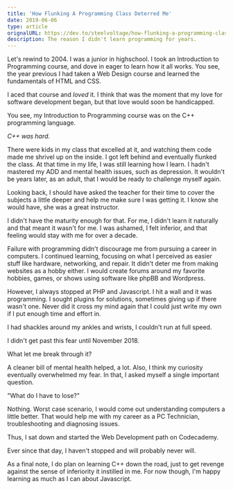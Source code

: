 ```yaml
---
title: 'How Flunking A Programming Class Deterred Me'
date: 2019-06-06
type: article
orignalURL: https://dev.to/steelvoltage/how-flunking-a-programming-class-deterred-me-1k63
description: The reason I didn't learn programming for years.
---
```


Let's rewind to 2004. I was a junior in highschool. I took an Introduction to Programming course, and dove in eager to learn how it all works. You see, the year previous I had taken a Web Design course and learned the fundamentals of HTML and CSS.

I aced that course and _loved_ it. I think that was the moment that my love for software development began, but that love would soon be handicapped.

You see, my Introduction to Programming course was on the C++ programming language.

_C++ was hard._

There were kids in my class that excelled at it, and watching them code made me shrivel up on the inside. I got left behind and eventually flunked the class. At that time in my life, I was still learning how I learn. I hadn't mastered my ADD and mental health issues, such as depression. It wouldn't be years later, as an adult, that I would be ready to challenge myself again.

Looking back, I should have asked the teacher for their time to cover the subjects a little deeper and help me make sure I was getting it. I know she would have, she was a great instructor.

I didn't have the maturity enough for that. For me, I didn't learn it naturally and that meant it wasn't for me. I was ashamed, I felt inferior, and that feeling would stay with me for over a decade.

Failure with programming didn't discourage me from pursuing a career in computers. I continued learning, focusing on what I perceived as easier stuff like hardware, networking, and repair. It didn't deter me from making websites as a hobby either. I would create forums around my favorite hobbies, games, or shows using software like phpBB and Wordpress.

However, I always stopped at PHP and Javascript. I hit a wall and it was programming. I sought plugins for solutions, sometimes giving up if there wasn't one. Never did it cross my mind again that I could just write my own if I put enough time and effort in.

I had shackles around my ankles and wrists, I couldn't run at full speed.

I didn't get past this fear until November 2018.

What let me break through it?

A cleaner bill of mental health helped, a lot. Also, I think my curiosity eventually overwhelmed my fear. In that, I asked myself a single important question.

"What do I have to lose?"

Nothing. Worst case scenario, I would come out understanding computers a little better. That would help me with my career as a PC Technician, troubleshooting and diagnosing issues.

Thus, I sat down and started the Web Development path on Codecademy.

Ever since that day, I haven't stopped and will probably never will.

As a final note, I do plan on learning C++ down the road, just to get revenge against the sense of inferiority it instilled in me. For now though, I'm happy learning as much as I can about Javascript.
